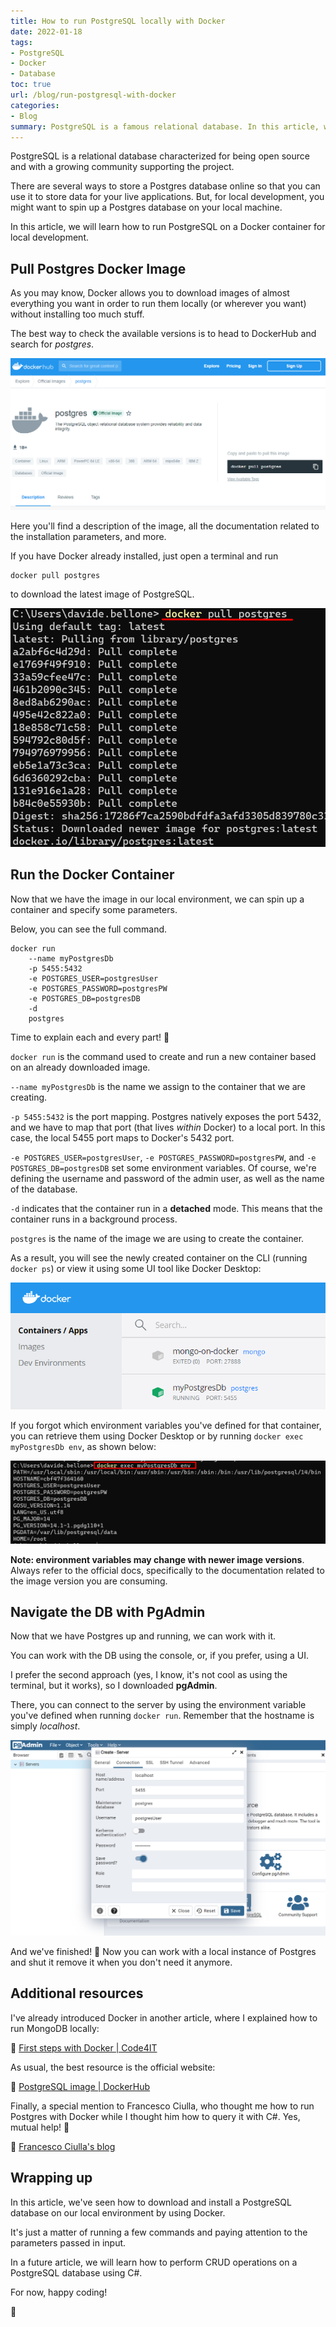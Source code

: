 ```yaml
---
title: How to run PostgreSQL locally with Docker
date: 2022-01-18
tags:
- PostgreSQL
- Docker
- Database
toc: true
url: /blog/run-postgresql-with-docker
categories:
- Blog
summary: PostgreSQL is a famous relational database. In this article, we will learn how to run it locally using Docker.
---
```


PostgreSQL is a relational database characterized for being open source and with a growing community supporting the project.

There are several ways to store a Postgres database online so that you can use it to store data for your live applications. But, for local development, you might want to spin up a Postgres database on your local machine.

In this article, we will learn how to run PostgreSQL on a Docker container for local development.

## Pull Postgres Docker Image

As you may know, Docker allows you to download images of almost everything you want in order to run them locally (or wherever you want) without installing too much stuff.

The best way to check the available versions is to head to DockerHub and search for _postgres_.

![Postgres image on DockerHub](./docker-image-on-dockerhub.png)

Here you'll find a description of the image, all the documentation related to the installation parameters, and more.

If you have Docker already installed, just open a terminal and run

```docker
docker pull postgres
```

to download the latest image of PostgreSQL.

![Docker pull result](./docker_pull.png)

## Run the Docker Container

Now that we have the image in our local environment, we can spin up a container and specify some parameters.

Below, you can see the full command.

```
docker run
    --name myPostgresDb
    -p 5455:5432
    -e POSTGRES_USER=postgresUser
    -e POSTGRES_PASSWORD=postgresPW
    -e POSTGRES_DB=postgresDB
    -d
    postgres
```

Time to explain each and every part! 🔎

`docker run` is the command used to create and run a new container based on an already downloaded image.

`--name myPostgresDb` is the name we assign to the container that we are creating.

`-p 5455:5432` is the port mapping. Postgres natively exposes the port 5432, and we have to map that port (that lives _within_ Docker) to a local port. In this case, the local 5455 port maps to Docker's 5432 port.

`-e POSTGRES_USER=postgresUser`, `-e POSTGRES_PASSWORD=postgresPW`, and `-e POSTGRES_DB=postgresDB` set some environment variables. Of course, we're defining the username and password of the admin user, as well as the name of the database.

`-d` indicates that the container run in a **detached** mode. This means that the container runs in a background process.

`postgres` is the name of the image we are using to create the container.

As a result, you will see the newly created container on the CLI (running `docker ps`) or view it using some UI tool like Docker Desktop:

![Containers running on Docker Desktop](./container-running.png)

If you forgot which environment variables you've defined for that container, you can retrieve them using Docker Desktop or by running `docker exec myPostgresDb env`, as shown below:

![List all environment variables associated to a Container](./list-environment-variables.png)

**Note: environment variables may change with newer image versions**. Always refer to the official docs, specifically to the documentation related to the image version you are consuming.

## Navigate the DB with PgAdmin

Now that we have Postgres up and running, we can work with it.

You can work with the DB using the console, or, if you prefer, using a UI.

I prefer the second approach (yes, I know, it's not cool as using the terminal, but it works), so I downloaded **pgAdmin**.

There, you can connect to the server by using the environment variable you've defined when running `docker run`. Remember that the hostname is simply _localhost_.

![Connect to Postgres by using pgAdmin](./db-connection.png)

And we've finished! 🥳 Now you can work with a local instance of Postgres and shut it remove it when you don't need it anymore.

## Additional resources

I've already introduced Docker in another article, where I explained how to run MongoDB locally:

🔗 [First steps with Docker | Code4IT](https://www.code4it.dev/blog/run-mongodb-on-docker "First steps with Docker by Code4IT")

As usual, the best resource is the official website:

🔗 [PostgreSQL image | DockerHub](https://hub.docker.com/_/postgres "Postgres image on DockerHub")

Finally, a special mention to Francesco Ciulla, who thought me how to run Postgres with Docker while I thought him how to query it with C#. Yes, mutual help! 👏

🔗 [Francesco Ciulla's blog](https://blog.francescociulla.com/ "Francesco Ciulla's blog")

## Wrapping up

In this article, we've seen how to download and install a PostgreSQL database on our local environment by using Docker.

It's just a matter of running a few commands and paying attention to the parameters passed in input.

In a future article, we will learn how to perform CRUD operations on a PostgreSQL database using C#.

For now, happy coding!

🐧
